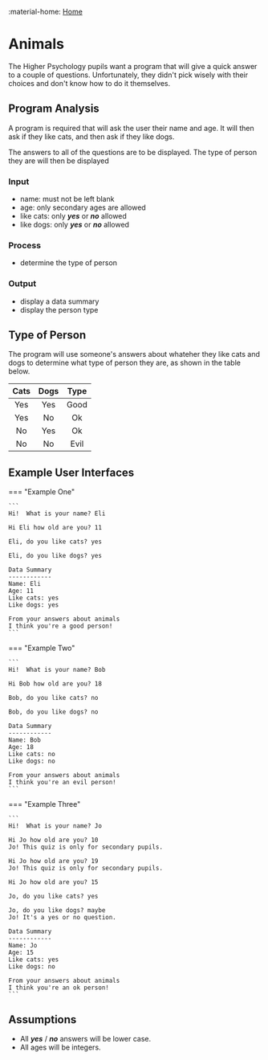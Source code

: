 
:material-home: [Home](../SI/Retrival-Practice.md)
# Animals

The Higher Psychology pupils want a program that will give a quick answer to a couple of questions.  Unfortunately, they didn't pick wisely with their choices and don't know how to do it themselves.

## Program Analysis

A program is required that will ask the user their name and age.  It will then ask if they like cats, and then ask if they like dogs.

The answers to all of the questions are to be displayed.  The type of person they are will then be displayed

### Input

* name: must not be left blank
* age: only secondary ages are allowed
* like cats: only ___yes___ or  ___no___ allowed
* like dogs: only ___yes___ or  ___no___ allowed

### Process

* determine the type of person

### Output

* display a data summary
* display the person type

## Type of Person

The program will use someone's answers about whateher they like cats and dogs to determine what type of person they are, as shown in the table below.

| Cats | Dogs | Type |
| :--: | :--: | :--: |
| Yes  | Yes  | Good |
| Yes  | No   | Ok   |
| No   | Yes  | Ok   |
| No   | No   | Evil |

## Example User Interfaces

=== "Example One"

    ```
    Hi!  What is your name? Eli

    Hi Eli how old are you? 11

    Eli, do you like cats? yes

    Eli, do you like dogs? yes

    Data Summary
    ------------
    Name: Eli
    Age: 11
    Like cats: yes
    Like dogs: yes

    From your answers about animals
    I think you're a good person!
    ```

=== "Example Two"

    ```
    Hi!  What is your name? Bob
	
    Hi Bob how old are you? 18
	
    Bob, do you like cats? no 
	
    Bob, do you like dogs? no
	
    Data Summary
    ------------
    Name: Bob
    Age: 18
    Like cats: no
    Like dogs: no
	
    From your answers about animals
    I think you're an evil person!
    ```

=== "Example Three"

    ``` 
    Hi!  What is your name? Jo 
	
    Hi Jo how old are you? 10
    Jo! This quiz is only for secondary pupils.
	
    Hi Jo how old are you? 19
    Jo! This quiz is only for secondary pupils.
	
    Hi Jo how old are you? 15
	
    Jo, do you like cats? yes
	
    Jo, do you like dogs? maybe
    Jo! It's a yes or no question.
	
    Data Summary
    ------------
    Name: Jo
    Age: 15
    Like cats: yes
    Like dogs: no
	
    From your answers about animals
    I think you're an ok person!
    ```



## Assumptions

* All ___yes___ / ___no___ answers will be lower case.
* All ages will be integers.
